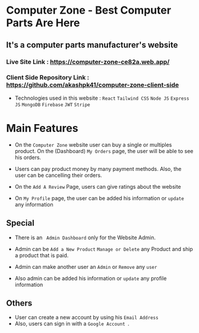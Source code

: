 # Computer Zone - Best Computer Parts Are Here

## It's a computer parts manufacturer's website

### Live Site Link : https://computer-zone-ce82a.web.app/

### Client Side Repository Link : https://github.com/akashpk41/computer-zone-client-side

- Technologies used in this website : `React` `Tailwind CSS` `Node JS` `Express JS` `MongoDB` `Firebase` `JWT` `Stripe`

# Main Features

- On the `Computer Zone` website user can buy a single or multiples product. On the (Dashboard) `My Orders` page, the user will be able to see his orders.

- Users can pay product money by many payment methods. Also, the user can be cancelling their orders.

- On the `Add A Review` Page, users can give ratings about the website

- On `My Profile` page, the user can be added his information or `update` any information

## Special

- There is an ` Admin Dashboard` only for the Website Admin.

- Admin can be `Add a New Product` `Manage or Delete` any Product and ship a product that is paid.

- Admin can make another user an `Admin` or `Remove` any `user`

* Also admin can be added his information or `update` any profile information

## Others

- User can create a new account by using his `Email Address`
- Also, users can sign in with a `Google Account `.
